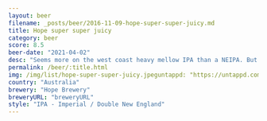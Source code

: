 ```yaml
---
layout: beer
filename: _posts/beer/2016-11-09-hope-super-super-juicy.md
title: Hope super super juicy
category: beer
score: 8.5
beer-date: "2021-04-02"
desc: "Seems more on the west coast heavy mellow IPA than a NEIPA. But who cares, it’s delicious. Huge amount of alcohol that you could easily miss"
permalink: /beer/:title.html
img: /img/list/hope-super-super-juicy.jpeguntappd: "https://untappd.com/b/hope-brewery-double-neipa/2785633"
country: "Australia"
brewery: "Hope Brewery"
breweryURL: "breweryURL"
style: "IPA - Imperial / Double New England"
---
```

